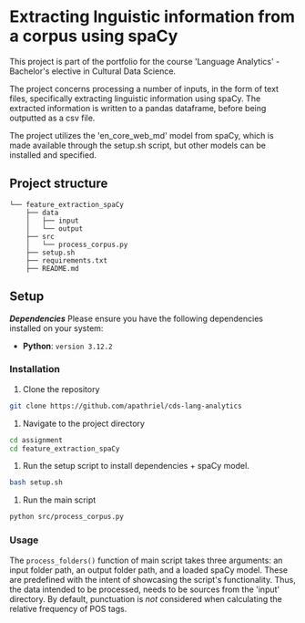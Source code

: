 # Extracting lnguistic information from a corpus using spaCy

This project is part of the portfolio for the course 'Language Analytics' - Bachelor's elective in Cultural Data Science.

The project concerns processing a number of inputs, in the form of text files, specifically extracting linguistic information using spaCy. The extracted information is written to a pandas dataframe, before being outputted as a csv file.

The project utilizes the 'en_core_web_md' model from spaCy, which is made available through the setup.sh script, but other models can be installed and specified.

## Project structure
```
└── feature_extraction_spaCy
	├── data
	│	├── input
	│	└── output
	├── src
	│	└── process_corpus.py
	├── setup.sh
	├── requirements.txt
	├── README.md
```

## Setup
***Dependencies***
Please ensure you have the following dependencies installed on your system:
- **Python**: `version 3.12.2`

### Installation
1. Clone the repository
```sh
git clone https://github.com/apathriel/cds-lang-analytics
```
1. Navigate to the project directory
```sh
cd assignment
cd feature_extraction_spaCy
```
1. Run the setup script to install dependencies + spaCy model.
``` sh
bash setup.sh
```
1. Run the main script
```sh
python src/process_corpus.py
```

### Usage 
The `process_folders()` function of main script takes three arguments: an input folder path, an output folder path, and a loaded spaCy model. These are predefined with the intent of showcasing the script's functionality. Thus, the data intended to be processed, needs to be sources from the 'input' directory. By default, punctuation is *not* considered when calculating the relative frequency of POS tags.
